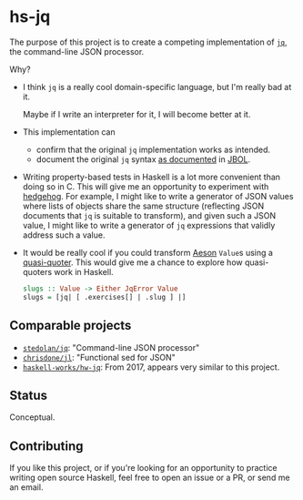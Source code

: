 # hs-jq

The purpose of this project is to create a competing implementation of
[`jq`][1], the command-line JSON processor.

Why?

 - I think `jq` is a really cool domain-specific language, but I'm really bad
   at it.

   Maybe if I write an interpreter for it, I will become better at it.
 - This implementation can
    - confirm that the original `jq` implementation works as intended.
    - document the original `jq` syntax [as documented][8] in [JBOL][7].
 - Writing property-based tests in Haskell is a lot more convenient than
   doing so in C. This will give me an opportunity to experiment with
   [hedgehog][2]. For example, I might like to write a generator of JSON
   values where lists of objects share the same structure (reflecting JSON
   documents that `jq` is suitable to transform), and given such a JSON
   value, I might like to write a generator of `jq` expressions that validly
   address such a value.
 - It would be really cool if you could transform [Aeson][3] `Value`s using a
   [quasi-quoter][4]. This would give me a chance to explore how quasi-quoters
   work in Haskell.

   ```haskell
   slugs :: Value -> Either JqError Value
   slugs = [jq| [ .exercises[] | .slug ] |]
   ```

## Comparable projects

 - [`stedolan/jq`][1]: "Command-line JSON processor"
 - [`chrisdone/jl`][5]: "Functional sed for JSON"
 - [`haskell-works/hw-jq`][6]: From 2017, appears very similar to this project.

## Status

Conceptual.

## Contributing

If you like this project, or if you're looking for an opportunity to
practice writing open source Haskell, feel free to open an issue or a PR, or
send me an email.

[1]: https://github.com/stedolan/jq
[2]: http://hackage.haskell.org/package/hedgehog
[3]: http://hackage.haskell.org/package/aeson
[4]: https://wiki.haskell.org/Quasiquotation
[5]: https://github.com/chrisdone/jl
[6]: https://github.com/haskell-works/hw-jq
[7]: https://github.com/fadado/JBOL
[8]: https://github.com/fadado/JBOL/blob/master/doc/JQ-language-grammar.md
